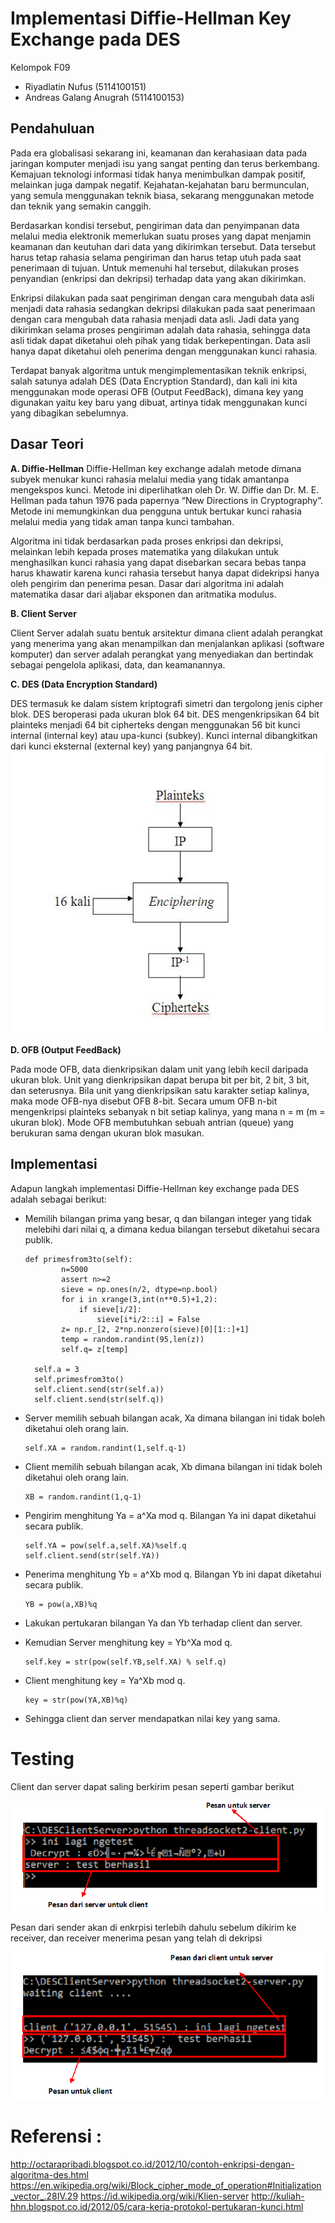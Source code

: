 # Implementasi Diffie-Hellman Key Exchange pada DES

Kelompok F09

- Riyadlatin Nufus (5114100151)
- Andreas Galang Anugrah (5114100153)
## Pendahuluan
Pada era globalisasi sekarang ini, keamanan dan kerahasiaan data pada jaringan komputer menjadi isu yang sangat penting dan terus berkembang. Kemajuan teknologi informasi tidak hanya menimbulkan dampak positif, melainkan juga dampak negatif. Kejahatan-kejahatan baru bermunculan, yang semula menggunakan teknik biasa, sekarang menggunakan metode dan teknik yang semakin canggih.

Berdasarkan kondisi tersebut, pengiriman data dan penyimpanan data melalui media elektronik memerlukan suatu proses yang dapat menjamin keamanan dan keutuhan dari data yang dikirimkan tersebut. Data tersebut harus tetap rahasia selama pengiriman dan harus tetap utuh pada saat penerimaan di tujuan. Untuk memenuhi hal tersebut, dilakukan proses penyandian (enkripsi dan dekripsi) terhadap data yang akan dikirimkan. 

Enkripsi dilakukan pada saat pengiriman dengan cara mengubah data asli menjadi data rahasia sedangkan dekripsi dilakukan pada saat penerimaan dengan cara mengubah data rahasia menjadi data asli. Jadi data yang dikirimkan selama proses pengiriman adalah data rahasia, sehingga data asli tidak dapat diketahui oleh pihak yang tidak berkepentingan. Data asli hanya dapat diketahui oleh penerima dengan menggunakan kunci rahasia.

Terdapat banyak algoritma untuk mengimplementasikan teknik enkripsi, salah satunya adalah DES (Data Encryption Standard), dan kali ini kita menggunakan mode operasi OFB (Output FeedBack), dimana key yang digunakan yaitu key baru yang dibuat, artinya tidak menggunakan kunci yang dibagikan sebelumnya.


## Dasar Teori
**A. Diffie-Hellman**
Diffie-Hellman key exchange adalah metode dimana subyek menukar kunci rahasia melalui media yang tidak amantanpa mengekspos kunci. Metode ini diperlihatkan oleh Dr. W. Diffie dan Dr. M. E. Hellman pada tahun 1976 pada papernya “New Directions in Cryptography”. Metode ini memungkinkan dua pengguna untuk bertukar kunci rahasia melalui media yang tidak aman tanpa kunci tambahan.

Algoritma  ini  tidak  berdasarkan  pada  proses  enkripsi dan  dekripsi,  melainkan  lebih  kepada  proses  matematika yang  dilakukan  untuk  menghasilkan  kunci  rahasia  yang dapat  disebarkan  secara  bebas  tanpa  harus  khawatir karena  kunci  rahasia  tersebut  hanya  dapat  didekripsi hanya  oleh  pengirim  dan  penerima  pesan.  Dasar  dari algoritma  ini  adalah  matematika  dasar  dari  aljabar eksponen dan aritmatika modulus.

**B.  Client Server**

Client Server adalah suatu bentuk arsitektur dimana client adalah perangkat yang menerima yang akan menampilkan dan menjalankan aplikasi (software komputer) dan server adalah perangkat yang menyediakan dan bertindak sebagai pengelola aplikasi, data, dan keamanannya.

**C. DES (Data Encryption Standard)**

DES termasuk ke dalam sistem kriptografi simetri dan tergolong jenis cipher blok. DES beroperasi pada ukuran blok 64 bit. DES mengenkripsikan 64 bit plainteks menjadi 64 bit cipherteks dengan menggunakan 56 bit kunci internal (internal key) atau upa-kunci (subkey). Kunci internal dibangkitkan dari kunci eksternal (external key) yang panjangnya 64 bit. 
![alt_tag](https://github.com/incursio13/kij/blob/master/Doc/global.jpg)

**D.  OFB (Output FeedBack)**

Pada mode OFB, data dienkripsikan dalam unit yang lebih kecil daripada ukuran blok. Unit yang dienkripsikan dapat berupa bit per bit, 2 bit, 3 bit, dan seterusnya. Bila unit yang dienkripsikan satu karakter setiap kalinya, maka mode OFB-nya disebut OFB 8-bit. Secara umum OFB n-bit mengenkripsi plainteks sebanyak n bit setiap kalinya, yang mana n = m (m = ukuran blok). Mode OFB membutuhkan sebuah antrian (queue) yang berukuran sama dengan ukuran blok masukan.

## Implementasi
Adapun langkah implementasi Diffie-Hellman key exchange pada DES adalah sebagai berikut:
- Memilih  bilangan prima  yang  besar, q
  dan  bilangan integer  yang  tidak  melebihi  dari  nilai  q, a dimana kedua bilangan tersebut diketahui secara publik.
      
      def primesfrom3to(self):
              n=5000
              assert n>=2
              sieve = np.ones(n/2, dtype=np.bool)
              for i in xrange(3,int(n**0.5)+1,2):
                  if sieve[i/2]:
                      sieve[i*i/2::i] = False
              z= np.r_[2, 2*np.nonzero(sieve)[0][1::]+1] 
              temp = random.randint(95,len(z))
              self.q= z[temp]
              
        self.a = 3
        self.primesfrom3to()
        self.client.send(str(self.a)) 
        self.client.send(str(self.q))
        
- Server memilih sebuah  bilangan  acak, Xa dimana bilangan ini tidak boleh diketahui oleh orang lain.
     
      self.XA = random.randint(1,self.q-1)

- Client memilih sebuah  bilangan  acak, Xb dimana bilangan ini tidak boleh diketahui oleh orang lain.

      XB = random.randint(1,q-1)

- Pengirim menghitung  Ya = a^Xa mod  q.  Bilangan  Ya ini dapat diketahui secara publik.

      self.YA = pow(self.a,self.XA)%self.q
      self.client.send(str(self.YA))

- Penerima menghitung  Yb = a^Xb mod  q.  Bilangan  Yb ini dapat diketahui secara publik.

      YB = pow(a,XB)%q

- Lakukan pertukaran bilangan Ya dan  Yb  terhadap client dan server.
- Kemudian Server menghitung key = Yb^Xa mod q.

      self.key = str(pow(self.YB,self.XA) % self.q)

- Client menghitung key = Ya^Xb mod q.
         
      key = str(pow(YA,XB)%q)
      
- Sehingga client dan server mendapatkan nilai key yang sama.

# Testing
Client dan server dapat saling berkirim pesan seperti gambar berikut

![alt_tag](https://github.com/incursio13/kij/blob/master/Doc/d.png)

Pesan dari sender akan di enkrpisi terlebih dahulu sebelum dikirim ke receiver, dan receiver menerima pesan yang telah di dekripsi

![alt_tag](https://github.com/incursio13/kij/blob/master/Doc/c.png)

# Referensi : 
http://octarapribadi.blogspot.co.id/2012/10/contoh-enkripsi-dengan-algoritma-des.html
https://en.wikipedia.org/wiki/Block_cipher_mode_of_operation#Initialization_vector_.28IV.29
https://id.wikipedia.org/wiki/Klien-server
http://kuliah-hhn.blogspot.co.id/2012/05/cara-kerja-protokol-pertukaran-kunci.html

